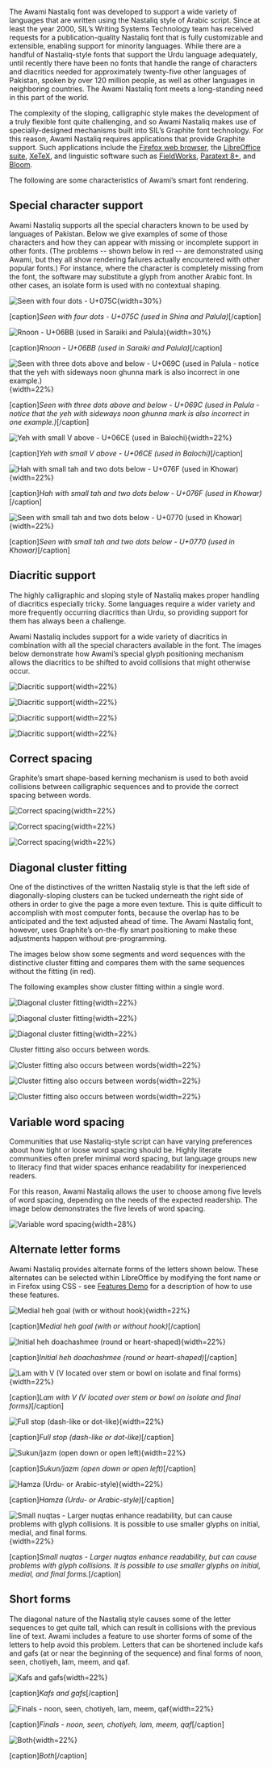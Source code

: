 
The Awami Nastaliq font was developed to support a wide variety of languages that are written using the Nastaliq style of Arabic script. Since at least the year 2000, SIL’s Writing Systems Technology team has received requests for a publication-quality Nastaliq font that is fully customizable and extensible, enabling support for minority languages. While there are a handful of Nastaliq-style fonts that support the Urdu language adequately, until recently there have been no fonts that handle the range of characters and diacritics needed for approximately twenty-five other languages of Pakistan, spoken by over 120 million people, as well as other languages in neighboring countries. The Awami Nastaliq font meets a long-standing need in this part of the world.

The complexity of the sloping, calligraphic style makes the development of a truly flexible font quite challenging, and so Awami Nastaliq makes use of specially-designed mechanisms built into SIL’s Graphite font technology. For this reason, Awami Nastaliq requires applications that provide Graphite support. Such applications include the [Firefox web browser](https://www.mozilla.org/firefox), the [LibreOffice suite](https://www.libreoffice.org/), [XeTeX](https://www.tug.org/texlive/), and linguistic software such as [FieldWorks](https://software.sil.org/fieldworks/), [Paratext 8+](https://pt8.paratext.org/), and [Bloom](http://bloomlibrary.org/).

The following are some characteristics of Awami’s smart font rendering.

## Special character support

Awami Nastaliq supports all the special characters known to be used by languages of Pakistan. Below we give examples of some of those characters and how they can appear with missing or incomplete support in other fonts. (The problems -- shown below in red -- are demonstrated using Awami, but they all show rendering failures actually encountered with other popular fonts.) For instance, where the character is completely missing from the font, the software may substitute a glyph from another Arabic font. In other cases, an isolate form is used with no contextual shaping.

![Seen with four dots - U+075C](assets/images/MissingLetters2_Palula_red.png){width=30%}
<!-- PRODUCT SITE IMAGE SRC https://software.sil.org/awami/wp-content/uploads/sites/33/2017/07/MissingLetters2_Palula_red.png -->
[caption]<em>Seen with four dots - U+075C (used in Shina and Palula)</em>[/caption]

![Rnoon - U+06BB (used in Saraiki and Palula)](assets/images/MissingLetters1_Saraiki_red.png){width=30%}
<!-- PRODUCT SITE IMAGE SRC https://software.sil.org/awami/wp-content/uploads/sites/33/2017/08/MissingLetters1_Saraiki_red.png -->
[caption]<em>Rnoon - U+06BB (used in Saraiki and Palula)</em>[/caption]

![Seen with three dots above and below - U+069C (used in Palula - notice that the yeh with sideways noon ghunna mark is also incorrect in one example.)](assets/images/MissingLetters5_Palula_red.png){width=22%}
<!-- PRODUCT SITE IMAGE SRC https://software.sil.org/awami/wp-content/uploads/sites/33/2017/08/MissingLetters5_Palula_red.png -->
[caption]<em>Seen with three dots above and below - U+069C (used in Palula - notice that the yeh with sideways noon ghunna mark is also incorrect in one example.)</em>[/caption]

![Yeh with small V above - U+06CE (used in Balochi)](assets/images/MissingLetters3_Balochi_red.png){width=22%}
<!-- PRODUCT SITE IMAGE SRC https://software.sil.org/awami/wp-content/uploads/sites/33/2017/07/MissingLetters3_Balochi_red.png -->
[caption]<em>Yeh with small V above - U+06CE (used in Balochi)</em>[/caption]

![Hah with small tah and two dots below - U+076F (used in Khowar)](assets/images/MissingLetters6_Khowar_red.png){width=22%}
<!-- PRODUCT SITE IMAGE SRC https://software.sil.org/awami/wp-content/uploads/sites/33/2019/06/MissingLetters6_Khowar_red.png -->
[caption]<em>Hah with small tah and two dots below - U+076F (used in Khowar)</em>[/caption]

![Seen with small tah and two dots below - U+0770 (used in Khowar)](assets/images/MissingLetters4_Khowar_red.png){width=22%}
<!-- PRODUCT SITE IMAGE SRC https://software.sil.org/awami/wp-content/uploads/sites/33/2019/06/MissingLetters4_Khowar_red.png -->
[caption]<em>Seen with small tah and two dots below - U+0770 (used in Khowar)</em>[/caption]

## Diacritic support

The highly calligraphic and sloping style of Nastaliq makes proper handling of diacritics especially tricky. Some languages require a wider variety and more frequently occurring diacritics than Urdu, so providing support for them has always been a challenge.

Awami Nastaliq includes support for a wide variety of diacritics in combination with all the special characters available in the font. The images below demonstrate how Awami’s special glyph positioning mechanism allows the diacritics to be shifted to avoid collisions that might otherwise occur.

![Diacritic support](assets/images/DiacCollisions1_Marwari_red.png){width=22%}
<!-- PRODUCT SITE IMAGE SRC https://software.sil.org/awami/wp-content/uploads/sites/33/2017/07/DiacCollisions1_Marwari_red.png -->

![Diacritic support](assets/images/DiacCollisions2_Marwari_red.png){width=22%}
<!-- PRODUCT SITE IMAGE SRC https://software.sil.org/awami/wp-content/uploads/sites/33/2017/07/DiacCollisions2_Marwari_red.png -->

![Diacritic support](assets/images/DiacCollisions3_Brahui_red.png){width=22%}
<!-- PRODUCT SITE IMAGE SRC https://software.sil.org/awami/wp-content/uploads/sites/33/2017/07/DiacCollisions3_Brahui_red.png -->

![Diacritic support](assets/images/DiacCollisions4_Balochi_red.png){width=22%}
<!-- PRODUCT SITE IMAGE SRC https://software.sil.org/awami/wp-content/uploads/sites/33/2017/07/DiacCollisions4_Balochi_red.png -->



## Correct spacing

Graphite’s smart shape-based kerning mechanism is used to both avoid collisions between calligraphic sequences and to provide the correct spacing between words.

![Correct spacing](assets/images/Spacing1_Shina_red.png){width=22%}
<!-- PRODUCT SITE IMAGE SRC https://software.sil.org/awami/wp-content/uploads/sites/33/2017/07/Spacing1_Shina_red.png -->

![Correct spacing](assets/images/Spacing2_Palula_red.png){width=22%}
<!-- PRODUCT SITE IMAGE SRC https://software.sil.org/awami/wp-content/uploads/sites/33/2017/07/Spacing2_Palula_red.png -->

![Correct spacing](assets/images/Spacing3_Balochi_red.png){width=22%}
<!-- PRODUCT SITE IMAGE SRC https://software.sil.org/awami/wp-content/uploads/sites/33/2017/07/Spacing3_Balochi_red.png -->


## Diagonal cluster fitting

One of the distinctives of the written Nastaliq style is that the left side of diagonally-sloping clusters can be tucked underneath the right side of others in order to give the page a more even texture. This is quite difficult to accomplish with most computer fonts, because the overlap has to be anticipated and the text adjusted ahead of time. The Awami Nastaliq font, however, uses Graphite’s on-the-fly smart positioning to make these adjustments happen without pre-programming.  

The images below show some segments and word sequences with the distinctive cluster fitting and compares them with the same sequences without the fitting (in red).

The following examples show cluster fitting within a single word.

![Diagonal cluster fitting](assets/images/Fitting1Word1_Balochi.png){width=22%}
<!-- PRODUCT SITE IMAGE SRC https://software.sil.org/awami/wp-content/uploads/sites/33/2017/07/Fitting1Word1_Balochi.png -->

![Diagonal cluster fitting](assets/images/Fitting1Word2_Palula.png){width=22%}
<!-- PRODUCT SITE IMAGE SRC https://software.sil.org/awami/wp-content/uploads/sites/33/2017/07/Fitting1Word2_Palula.png -->

![Diagonal cluster fitting](assets/images/Fitting1Word3_Balochi.png){width=22%}
<!-- PRODUCT SITE IMAGE SRC https://software.sil.org/awami/wp-content/uploads/sites/33/2017/07/Fitting1Word3_Balochi.png -->

Cluster fitting also occurs between words.

![Cluster fitting also occurs between words](assets/images/Fitting2Words1_Balochi.png){width=22%}
<!-- PRODUCT SITE IMAGE SRC https://software.sil.org/awami/wp-content/uploads/sites/33/2017/07/Fitting2Words1_Balochi.png -->

![Cluster fitting also occurs between words](assets/images/Fitting2Words2_Balochi.png){width=22%}
<!-- PRODUCT SITE IMAGE SRC https://software.sil.org/awami/wp-content/uploads/sites/33/2017/07/Fitting2Words2_Balochi.png -->

![Cluster fitting also occurs between words](assets/images/Fitting2Words3_Palula.png){width=22%}
<!-- PRODUCT SITE IMAGE SRC https://software.sil.org/awami/wp-content/uploads/sites/33/2017/07/Fitting2Words3_Palula.png -->

## Variable word spacing

Communities that use Nastaliq-style script can have varying preferences about how tight or loose word spacing should be. Highly literate communities often prefer minimal word spacing, but language groups new to literacy find that wider spaces enhance readability for inexperienced readers.

For this reason, Awami Nastaliq allows the user to choose among five levels of word spacing, depending on the needs of the expected readership. The image below demonstrates the five levels of word spacing.

![Variable word spacing](assets/images/WordSpacing.png){width=28%}
<!-- PRODUCT SITE IMAGE SRC https://software.sil.org/awami/wp-content/uploads/sites/33/2017/07/WordSpacing.png -->

## Alternate letter forms

Awami Nastaliq provides alternate forms of the letters shown below. These alternates can be selected within LibreOffice by modifying the font name or in Firefox using CSS - see [Features Demo](features) for a description of how to use these features.

![Medial heh goal (with or without hook)](assets/images/Feature_hehk_color.png){width=22%}
<!-- PRODUCT SITE IMAGE SRC https://software.sil.org/awami/wp-content/uploads/sites/33/2017/07/Feature_hehk_color.png -->
[caption]<em>Medial heh goal (with or without hook)</em>[/caption]

![Initial heh doachashmee (round or heart-shaped)](assets/images/Feature_hedo_color.png){width=22%}
<!-- PRODUCT SITE IMAGE SRC https://software.sil.org/awami/wp-content/uploads/sites/33/2017/07/Feature_hedo_color.png -->
[caption]<em>Initial heh doachashmee (round or heart-shaped)</em>[/caption]

![Lam with V (V located over stem or bowl on isolate and final forms)](assets/images/Feature_lamv_color.png){width=22%}
<!-- PRODUCT SITE IMAGE SRC https://software.sil.org/awami/wp-content/uploads/sites/33/2017/07/Feature_lamv_color.png -->
[caption]<em>Lam with V (V located over stem or bowl on isolate and final forms)</em>[/caption]

![Full stop (dash-like or dot-like)](assets/images/Feature_cv85_color.png){width=22%}
<!-- PRODUCT SITE IMAGE SRC https://software.sil.org/awami/wp-content/uploads/sites/33/2017/07/Feature_cv85_color.png -->
[caption]<em>Full stop (dash-like or dot-like)</em>[/caption]

![Sukun/jazm (open down or open left)](assets/images/Feature_cv78_color.png){width=22%}
<!-- PRODUCT SITE IMAGE SRC https://software.sil.org/awami/wp-content/uploads/sites/33/2017/07/Feature_cv78_color.png -->
[caption]<em>Sukun/jazm (open down or open left)</em>[/caption]

![Hamza (Urdu- or Arabic-style)](assets/images/Feature_hamz_color.png){width=22%}
<!-- PRODUCT SITE IMAGE SRC https://software.sil.org/awami/wp-content/uploads/sites/33/2017/07/Feature_hamz_color.png -->
[caption]<em>Hamza (Urdu- or Arabic-style)</em>[/caption]

![Small nuqtas - Larger nuqtas enhance readability, but can cause problems with glyph collisions. It is possible to use smaller glyphs on initial, medial, and final forms.](assets/images/Feature_snuq_color.png){width=22%}
<!-- PRODUCT SITE IMAGE SRC https://software.sil.org/awami/wp-content/uploads/sites/33/2017/07/Feature_snuq_color.png -->
[caption]<em>Small nuqtas - Larger nuqtas enhance readability, but can cause problems with glyph collisions. It is possible to use smaller glyphs on initial, medial, and final forms.</em>[/caption]


## Short forms

The diagonal nature of the Nastaliq style causes some of the letter sequences to get quite tall, which can result in collisions with the previous line of text. Awami includes a feature to use shorter forms of some of the letters to help avoid this problem. Letters that can be shortened include kafs and gafs (at or near the beginning of the sequence) and final forms of noon, seen, chotiyeh, lam, meem, and qaf.

![Kafs and gafs](assets/images/Feature_shrt1_color.png){width=22%}
<!-- PRODUCT SITE IMAGE SRC https://software.sil.org/awami/wp-content/uploads/sites/33/2017/07/Feature_shrt1_color.png -->
[caption]<em>Kafs and gafs</em>[/caption]

![Finals - noon, seen, chotiyeh, lam, meem, qaf](assets/images/Feature_shrt2_color.png){width=22%}
<!-- PRODUCT SITE IMAGE SRC https://software.sil.org/awami/wp-content/uploads/sites/33/2017/07/Feature_shrt2_color.png -->
[caption]<em>Finals - noon, seen, chotiyeh, lam, meem, qaf</em>[/caption]

![Both](assets/images/Feature_shrt3_color.png){width=22%}
<!-- PRODUCT SITE IMAGE SRC https://software.sil.org/awami/wp-content/uploads/sites/33/2017/07/Feature_shrt3_color.png -->
[caption]<em>Both</em>[/caption]

